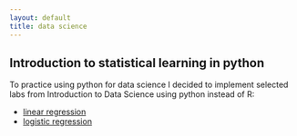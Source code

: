 ```yaml
---
layout: default
title: data science
---
```


## Introduction to statistical learning in python

<p>To practice using python for data science I decided to implement selected labs from Introduction to Data Science using python instead of R:</p>

<ul>
<li><a href="https://github.com/lfjover/intro_stat_learning/blob/master/linear_regression.ipynb">linear 
regression</a></li>
<li><a href="https://github.com/lfjover/intro_stat_learning/blob/master/logistic_regression.ipynb">logistic
regression</a></li>
</ul>
